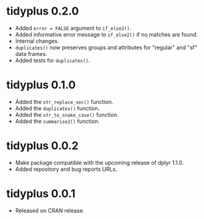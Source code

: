 <!-- NEWS.md is maintained by https://fledge.cynkra.com, contributors should not edit this file -->

# tidyplus 0.2.0

- Added `error = FALSE` argument to `if_else2()`.
- Added informative error message to `if_else2()` if no matches are found.
- Internal changes.
- `duplicates()` now preserves groups and attributes for "regular" and "sf" data frames.
- Added tests for `duplicates()`.

# tidyplus 0.1.0

- Added the `str_replace_vec()` function.
- Added the `duplicates()` function. 
- Added the `str_to_snake_case()` function. 
- Added the `summarise2()` function.


# tidyplus 0.0.2

- Make package compatible with the upcoming release of dplyr 1.1.0.
- Added repository and bug reports URLs.


# tidyplus 0.0.1

- Released on CRAN release.
